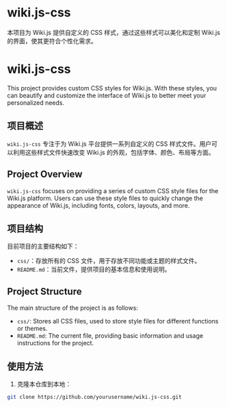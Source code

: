 # wiki.js-css
本项目为 Wiki.js 提供自定义的 CSS 样式，通过这些样式可以美化和定制 Wiki.js 的界面，使其更符合个性化需求。

# wiki.js-css
This project provides custom CSS styles for Wiki.js. With these styles, you can beautify and customize the interface of Wiki.js to better meet your personalized needs.

## 项目概述
`wiki.js-css` 专注于为 Wiki.js 平台提供一系列自定义的 CSS 样式文件。用户可以利用这些样式文件快速改变 Wiki.js 的外观，包括字体、颜色、布局等方面。

## Project Overview
`wiki.js-css` focuses on providing a series of custom CSS style files for the Wiki.js platform. Users can use these style files to quickly change the appearance of Wiki.js, including fonts, colors, layouts, and more.

## 项目结构
目前项目的主要结构如下：
- `css/`：存放所有的 CSS 文件，用于存放不同功能或主题的样式文件。
- `README.md`：当前文件，提供项目的基本信息和使用说明。

## Project Structure
The main structure of the project is as follows:
- `css/`: Stores all CSS files, used to store style files for different functions or themes.
- `README.md`: The current file, providing basic information and usage instructions for the project.

## 使用方法
1. 克隆本仓库到本地：
```bash
git clone https://github.com/yourusername/wiki.js-css.git
```